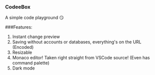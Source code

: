 ### CodeeBox
A simple code playground 😏

###Features:
1. Instant change preview
2. Saving without accounts or databases, everything's on the URL (Encoded)
3. Resizable
4. Monaco editor! Taken right straight from VSCode source! (Even has command palette)
5. Dark mode
